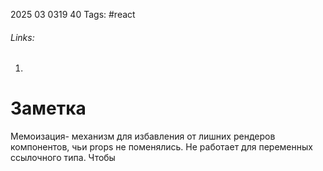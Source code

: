 2025 03 0319 40
Tags: #react 
###### Links: 
1) 
# Заметка
Мемоизация- механизм для избавления от лишних рендеров компонентов, чьи props не поменялись. Не работает для переменных ссылочного типа. Чтобы